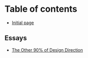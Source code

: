 # Table of contents

* [Initial page](README.md)

## Essays

* [The Other 90% of Design Direction](essays/the-hidden-90.md)

